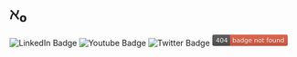 <h1>ℵ₀</h1>
<div id="badges">
  <img src="https://img.shields.io/badge/LinkedIn-blue?style=for-the-badge&logo=linkedin&logoColor=white" alt="LinkedIn Badge"/>
  <img src="https://img.shields.io/badge/YouTube-red?style=for-the-badge&logo=youtube&logoColor=white" alt="Youtube Badge"/>
  <img src="https://img.shields.io/badge/Twitter-blue?style=for-the-badge&logo=twitter&logoColor=white" alt="Twitter Badge"/>
  <img src="data:image/svg+xml;utf8,%3Csvg%20xmlns%3D%22http%3A%2F%2Fwww.w3.org%2F2000%2Fsvg%22%20xmlns%3Axlink%3D%22http%3A%2F%2Fwww.w3.org%2F1999%2Fxlink%22%20width%3D%22132%22%20height%3D%2220%22%20role%3D%22img%22%20aria-label%3D%22404%3A%20badge%20not%20found%22%3E%3Ctitle%3E404%3A%20badge%20not%20found%3C%2Ftitle%3E%3ClinearGradient%20id%3D%22s%22%20x2%3D%220%22%20y2%3D%22100%25%22%3E%3Cstop%20offset%3D%220%22%20stop-color%3D%22%23bbb%22%20stop-opacity%3D%22.1%22%2F%3E%3Cstop%20offset%3D%221%22%20stop-opacity%3D%22.1%22%2F%3E%3C%2FlinearGradient%3E%3CclipPath%20id%3D%22r%22%3E%3Crect%20width%3D%22132%22%20height%3D%2220%22%20rx%3D%223%22%20fill%3D%22%23fff%22%2F%3E%3C%2FclipPath%3E%3Cg%20clip-path%3D%22url(%23r)%22%3E%3Crect%20width%3D%2231%22%20height%3D%2220%22%20fill%3D%22%23555%22%2F%3E%3Crect%20x%3D%2231%22%20width%3D%22101%22%20height%3D%2220%22%20fill%3D%22%23e05d44%22%2F%3E%3Crect%20width%3D%22132%22%20height%3D%2220%22%20fill%3D%22url(%23s)%22%2F%3E%3C%2Fg%3E%3Cg%20fill%3D%22%23fff%22%20text-anchor%3D%22middle%22%20font-family%3D%22Verdana%2CGeneva%2CDejaVu%20Sans%2Csans-serif%22%20text-rendering%3D%22geometricPrecision%22%20font-size%3D%22110%22%3E%3Ctext%20aria-hidden%3D%22true%22%20x%3D%22165%22%20y%3D%22150%22%20fill%3D%22%23010101%22%20fill-opacity%3D%22.3%22%20transform%3D%22scale(.1)%22%20textLength%3D%22210%22%3E404%3C%2Ftext%3E%3Ctext%20x%3D%22165%22%20y%3D%22140%22%20transform%3D%22scale(.1)%22%20fill%3D%22%23fff%22%20textLength%3D%22210%22%3E404%3C%2Ftext%3E%3Ctext%20aria-hidden%3D%22true%22%20x%3D%22805%22%20y%3D%22150%22%20fill%3D%22%23010101%22%20fill-opacity%3D%22.3%22%20transform%3D%22scale(.1)%22%20textLength%3D%22910%22%3Ebadge%20not%20found%3C%2Ftext%3E%3Ctext%20x%3D%22805%22%20y%3D%22140%22%20transform%3D%22scale(.1)%22%20fill%3D%22%23fff%22%20textLength%3D%22910%22%3Ebadge%20not%20found%3C%2Ftext%3E%3C%2Fg%3E%3C%2Fsvg%3E"/> 
</div>
<!---
rechtenbann/rechtenbann is a ✨ special ✨ repository because its `README.md` (this file) appears on your GitHub profile.
You can click the Preview link to take a look at your changes.
--->

